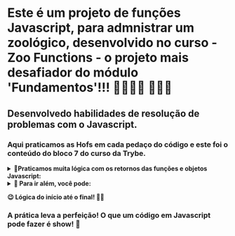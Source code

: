 # Este é um projeto de funções Javascript, para admnistrar um zoológico, desenvolvido no curso - Zoo Functions - o projeto mais desafiador do módulo 'Fundamentos'!!! 🐺🦈🐉🐰 🐘🐕‍🦺

## Desenvolvedo habilidades de resolução de problemas com o Javascript.

### Aqui praticamos as Hofs em cada pedaço do código e este foi o conteúdo do bloco 7 do curso da Trybe. 

<details>
  <summary>
    <b>📌Praticamos muita lógica com os retornos das funções e objetos Javascript:</b>
  </summary>
  
  - **1** criando funções que recebem funções
  - **2** retornando objetos filtrados em funções de alta classe
  - **3** retornando informações retiradas do nosso banco de dados
  - **4** informações selecionadas para uma melhor tomada de decisão dos administradores
  - **obs:** o nosso banco de dados é um arquivo no formato json.
</details>

<details>
  <summary>
    <b>📌 Para ir além, você pode:</b>
  </summary>

  - **inserir uma página web para coletar os dados**
  - **armazenando informações novas no arquivo json**
  - **ou até mesmo criar um banco de dados**
</details>

<b>😉 Lógica do início até o final! 🤪🤓</b>



### A prática leva a perfeição! O que um código em Javascript pode fazer é show! :rocket: 
